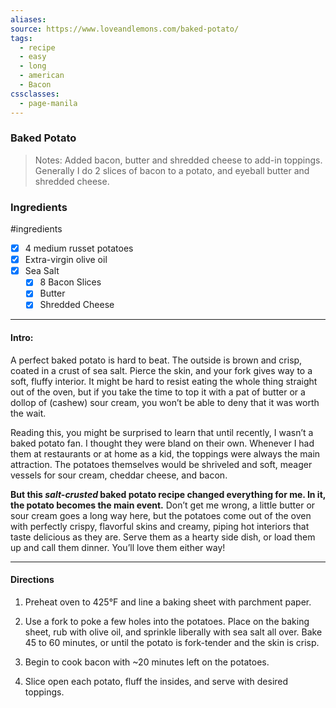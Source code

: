 ```yaml
---
aliases: 
source: https://www.loveandlemons.com/baked-potato/
tags:
  - recipe
  - easy
  - long
  - american
  - Bacon
cssclasses:
  - page-manila
---
```

### Baked Potato 

 >Notes: Added bacon, butter and shredded cheese to add-in toppings. Generally I do 2 slices of bacon to a potato, and eyeball butter and shredded cheese.

### Ingredients
#ingredients 
- [x] 4 medium russet potatoes
- [x] Extra-virgin olive oil
- [x] Sea Salt
	- [x] 8 Bacon Slices
	- [x] Butter
	- [x] Shredded Cheese

---
#### Intro:

A perfect baked potato is hard to beat. The outside is brown and crisp, coated in a crust of sea salt. Pierce the skin, and your fork gives way to a soft, fluffy interior. It might be hard to resist eating the whole thing straight out of the oven, but if you take the time to top it with a pat of butter or a dollop of (cashew) sour cream, you won’t be able to deny that it was worth the wait.

Reading this, you might be surprised to learn that until recently, I wasn’t a baked potato fan. I thought they were bland on their own. Whenever I had them at restaurants or at home as a kid, the toppings were always the main attraction. The potatoes themselves would be shriveled and soft, meager vessels for sour cream, cheddar cheese, and bacon.

**But this _salt-crusted_ baked potato recipe changed everything for me. In it, the potato becomes the main event.** Don’t get me wrong, a little butter or sour cream goes a long way here, but the potatoes come out of the oven with perfectly crispy, flavorful skins and creamy, piping hot interiors that taste delicious as they are. Serve them as a hearty side dish, or load them up and call them dinner. You’ll love them either way!


---
#### Directions
1. Preheat oven to 425°F and line a baking sheet with parchment paper.
   
2. Use a fork to poke a few holes into the potatoes. Place on the baking sheet, rub with olive oil, and sprinkle liberally with sea salt all over. Bake 45 to 60 minutes, or until the potato is fork-tender and the skin is crisp.
   
3. Begin to cook bacon with ~20 minutes left on the potatoes.
   
4. Slice open each potato, fluff the insides, and serve with desired toppings.